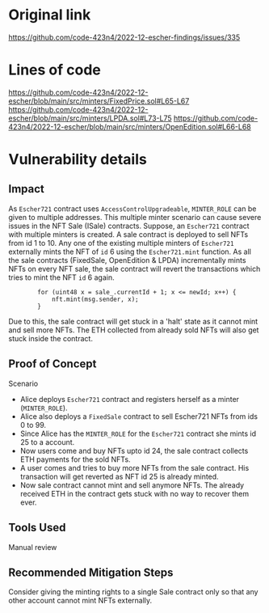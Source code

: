 # Original link
https://github.com/code-423n4/2022-12-escher-findings/issues/335
# Lines of code

https://github.com/code-423n4/2022-12-escher/blob/main/src/minters/FixedPrice.sol#L65-L67
https://github.com/code-423n4/2022-12-escher/blob/main/src/minters/LPDA.sol#L73-L75
https://github.com/code-423n4/2022-12-escher/blob/main/src/minters/OpenEdition.sol#L66-L68


# Vulnerability details

## Impact
 As `Escher721` contract uses `AccessControlUpgradeable`, `MINTER_ROLE` can be given to multiple addresses. This multiple minter scenario can cause severe issues in the NFT Sale (ISale) contracts.
Suppose, an `Escher721` contract with multiple minters is created. A sale contract is deployed to sell NFTs from id 1 to 10. Any one of the existing multiple minters of `Escher721` externally mints the NFT of `id` 6 using the `Escher721.mint` function. As all the sale contracts (FixedSale, OpenEdition & LPDA) incrementally mints NFTs on every NFT sale, the sale contract will revert the transactions which tries to mint the NFT `id` 6 again. 
```solidity
        for (uint48 x = sale_.currentId + 1; x <= newId; x++) {
            nft.mint(msg.sender, x);
        }
``` 

Due to this, the sale contract will get stuck in a 'halt' state as it cannot mint and sell more NFTs. The ETH collected from already sold NFTs will also get stuck inside the contract.

## Proof of Concept
Scenario
 - Alice deploys `Escher721` contract and registers herself as a minter (`MINTER_ROLE`).
 - Alice also deploys a `FixedSale` contract to sell Escher721 NFTs from ids 0 to 99.
 - Since Alice has the `MINTER_ROLE` for the `Escher721` contract she mints id 25 to a account.
 - Now users come and buy NFTs upto id 24, the sale contract collects ETH payments for the sold NFTs.
 - A user comes and tries to buy more NFTs from the sale contract. His transaction will get reverted as NFT id 25 is already minted.
 - Now sale contract cannot mint and sell anymore NFTs. The already received ETH in the contract gets stuck with no way to recover them ever.

## Tools Used
Manual review

## Recommended Mitigation Steps
Consider giving the minting rights to a single Sale contract only so that any other account cannot mint NFTs externally.
